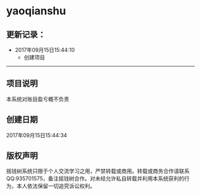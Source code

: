 # yaoqianshu
## 更新记录：
* 2017年09月15日15:44:10
  * 创建项目
***
## 项目说明
本系统对账目盈亏概不负责
## 创建日期
2017年09月15日15:44:34
## 版权声明
摇钱树系统只限于个人交流学习之用，严禁转载或商用。转载或商务合作请联系QQ:935701575，备注摇钱树合作。对未经允许私自转载并利用本系统获利的行为，本人依法保留一切追究诉讼权利。
